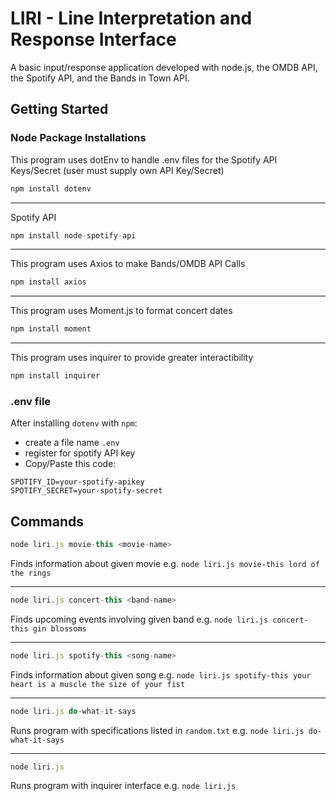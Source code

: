 # LIRI - Line Interpretation and Response Interface

A basic input/response application developed with node.js, the OMDB API, the Spotify API, and the Bands in Town API.

## Getting Started
### Node Package Installations
This program uses dotEnv to handle .env files for the Spotify API Keys/Secret (user must supply own API Key/Secret)

```javascript
npm install dotenv
```
***
Spotify API
```javascript
npm install node-spotify-api
```
***
This program uses Axios to make Bands/OMDB API Calls
```javascript
npm install axios
```
***
This program uses Moment.js to format concert dates
```javascript
npm install moment
```
***
This program uses inquirer to provide greater interactibility
```javascript
npm install inquirer
```

### .env file
After installing `dotenv` with `npm`:
* create a file name `.env`
* register for spotify API key
* Copy/Paste this code: 
```
SPOTIFY_ID=your-spotify-apikey 
SPOTIFY_SECRET=your-spotify-secret
```

## Commands
```javascript
node liri.js movie-this <movie-name>
```
Finds information about given movie
e.g. `node liri.js movie-this lord of the rings`
***
```javascript
node liri.js concert-this <band-name>
```
Finds upcoming events involving given band
e.g. `node liri.js concert-this gin blossoms`
***
```javascript
node liri.js spotify-this <song-name>
```
Finds information about given song
e.g. `node liri.js spotify-this your heart is a muscle the size of your fist`
***
```javascript
node liri.js do-what-it-says
```
Runs program with specifications listed in `random.txt`
e.g. `node liri.js do-what-it-says`
***
```javascript
node liri.js
```
Runs program with inquirer interface
e.g. `node liri.js`